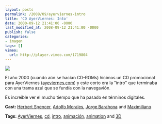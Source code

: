 ```yaml
---
layout: posts
permalink: /2008/09/ayerviernes-intro
title: 'CD AyerViernes: Into'
date: 2000-09-12 21:41:00 -0000
last_modified_at: 2008-09-12 21:41:00 -0000
publish: false
categories:
- imagen
tags: []
vimeo:
  url: http://player.vimeo.com/1719804
---
```

[![](http://b.vimeocdn.com/ts/625/747/62574716_200.jpg)](http://vimeo.com/1719804)

El año 2000 (cuando aún se hacían CD-ROMs) hicimos un CD promocional para AyerViernes ([ayeviernes.com](http://www.ayeviernes.com/)) y este corto era la "intro" que terminaba con una trama azul que se fundía con la navegavión.

Es increíble ver el mucho tiempo que ha pasado en términos digitales.

**Cast:** [Herbert Spencer](http://vimeo.com/hspencer), [Adolfo Morales](http://vimeo.com/amorales), [Jorge Barahona](http://vimeo.com/jbarahona) and [Maximiliano](http://vimeo.com/maximiliano)

**Tags:** [AyerViernes](http://vimeo.com/tag:ayerviernes), [cd](http://vimeo.com/tag:cd), [intro](http://vimeo.com/tag:intro), [animación](http://vimeo.com/tag:animacin), [animation](http://vimeo.com/tag:animation) and [3D](http://vimeo.com/tag:3d)
